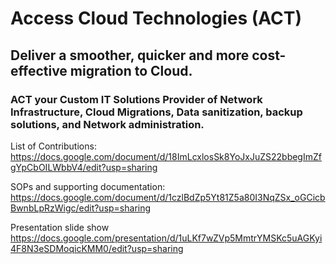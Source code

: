 # Access Cloud Technologies (ACT)

## Deliver a smoother, quicker and more cost-effective migration to Cloud.

### ACT your Custom IT Solutions Provider of Network Infrastructure,  Cloud Migrations, Data sanitization, backup solutions, and Network administration.

List of Contributions: https://docs.google.com/document/d/18ImLcxlosSk8YoJxJuZS22bbegImZfgYpCbOILWbbV4/edit?usp=sharing

SOPs and supporting documentation: https://docs.google.com/document/d/1czlBdZp5Yt81Z5a80I3NqZSx_oGCicbBwnbLpRzWigc/edit?usp=sharing

Presentation slide show https://docs.google.com/presentation/d/1uLKf7wZVp5MmtrYMSKc5uAGKyi4F8N3eSDMoqicKMM0/edit?usp=sharing
